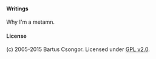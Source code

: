 #### Writings

Why I'm a metamn.

#### License
(c) 2005-2015 Bartus Csongor. Licensed under [GPL v2.0](http://choosealicense.com/licenses/gpl-2.0/).
